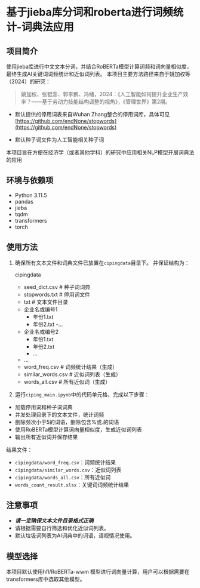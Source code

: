 # 基于jieba库分词和roberta进行词频统计-词典法应用

## 项目简介

使用jieba库进行中文文本分词，并结合RoBERTa模型计算词频和词向量相似度，最终生成AI关键词词频统计和近似词列表。
本项目主要方法路径来自于姚加权等（2024）的研究：
> 姚加权、张锟澎、郭李鹏、冯绪，2024：《人工智能如何提升企业生产效率？——基于劳动力技能结构调整的视角》，《管理世界》第2期。

- 默认提供的停用词表来自Wuhan Zhang整合的停用词库，具体可见 [https://github.com/endNone/stopwords](https://github.com/endNone/stopwords)

- 默认种子词文件为人工智能相关种子词

本项目旨在方便在经济学（或者其他学科）的研究中应用相关NLP模型开展词典法的应用

## 环境与依赖项

- Python 3.11.5
- pandas
- jieba
- tqdm
- transformers
- torch

## 使用方法

1. 确保所有文本文件和词典文件已放置在`cipingdata`目录下。
   并保证结构为：

    cipingdata

    - seed_dict.csv # 种子词词典
    - stopwords.txt # 停用词文件
    - txt # 文本文件目录
    - 企业名或编号1
        - 年份1.txt
        - 年份2.txt
        -...
    - 企业名或编号2
        - 年份1.txt
        - 年份2.txt
        - ...
    - ...
    - word_freq.csv # 词频统计结果（生成）
    - similar_words.csv # 近似词列表（生成）
    - words_all.csv # 所有近似词（生成）

2. 运行`ciping_main.ipynb`中的代码单元格，完成以下步骤：

- 加载停用词和种子词词典
- 并发处理目录下的文本文件，统计词频
- 删除频次小于5的词语，删除包含%或.的词语
- 使用RoBERTa模型计算词向量相似度，生成近似词列表
- 输出所有近似词并保存结果

结果文件：

- `cipingdata/word_freq.csv`：词频统计结果
- `cipingdata/similar_words.csv`：近似词列表
- `cipingdata/words_all.csv`：所有近似词
- `words_count_result.xlsx`：关键词词频统计结果

## 注意事项

- ***请一定确保文本文件目录格式正确***
- 请根据需要自行筛选和优化近似词列表。
- 默认垃圾词列表为AI词典中的词语，请视情况使用。

## 模型选择

本项目默认使用hfl/RoBERTa-wwm 模型进行词向量计算，用户可以根据需要在transformers库中选取其他模型。
